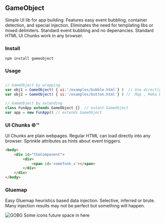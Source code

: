 
## GameObject 
Simple UI lib for app building. Features easy event bubbling, container detection, and special injection. Eliminates the need for templating libs or mixed delimiters. Standard event bubbling and no depenancies. Standard HTML UI Chunks work in any browser. 

### Install
```shell
npm install gameobject 
```




### Usage
```javascript

// GameObject by wrapping 
var obj1 = GameObject( { ui:'/examples/bubble.html'} )  // Use directly to wrap working chunks of HTML UI. So fun. 
var obj2 = GameObject( { ui:'/examples/button.html'} ) //  Map , Make big projects fun. 

// GameObject by extending
class FunApp extends GameObject {}  // extent GameObject 
var app = new FunApp() // extends GameObject 

```







### UI Chunks &copy;&trade;
UI Chunks are plain webpages. Regular HTML can load directly into any browser. Sprinkle attributes as hints about event triggers. 
```html
<body>
    <div id="theComponent">
        <div>
            <span id='somefunk_x'></span>
        </div>
    </div>
</body>
```


### Gluemap
Easy Gluemap heuristics based data injection. Selective, inferred or brute. Many injection results may not be perfect but something will happen. 



![GOBG](https://github.com/psytron/gameobject/raw/master/aux/gobg.png)
Some icons future space in here

